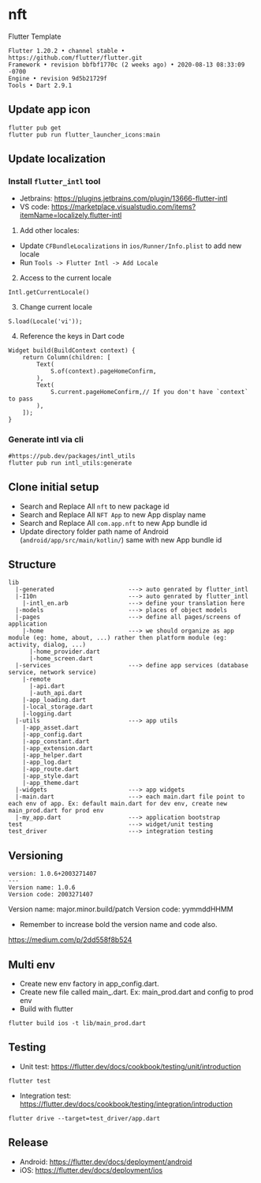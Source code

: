 # nft
Flutter Template

```
Flutter 1.20.2 • channel stable • https://github.com/flutter/flutter.git
Framework • revision bbfbf1770c (2 weeks ago) • 2020-08-13 08:33:09 -0700
Engine • revision 9d5b21729f
Tools • Dart 2.9.1
```

## Update app icon

```
flutter pub get
flutter pub run flutter_launcher_icons:main
```

## Update localization

### Install `flutter_intl` tool
- Jetbrains: https://plugins.jetbrains.com/plugin/13666-flutter-intl
- VS code: https://marketplace.visualstudio.com/items?itemName=localizely.flutter-intl

1. Add other locales:

- Update `CFBundleLocalizations` in `ios/Runner/Info.plist` to add new locale
- Run `Tools -> Flutter Intl -> Add Locale`

2. Access to the current locale
```
Intl.getCurrentLocale()
```

3. Change current locale
```
S.load(Locale('vi'));
```

4. Reference the keys in Dart code
```
Widget build(BuildContext context) {
    return Column(children: [
        Text(
            S.of(context).pageHomeConfirm,
        ),
        Text(
            S.current.pageHomeConfirm,// If you don't have `context` to pass
        ),
    ]);
}
```

### Generate intl via cli
```
#https://pub.dev/packages/intl_utils
flutter pub run intl_utils:generate
```

## Clone initial setup

- Search and Replace All `nft` to new package id
- Search and Replace All `NFT App` to new App display name
- Search and Replace All `com.app.nft` to new App bundle id
- Update directory folder path name of Android (`android/app/src/main/kotlin/`) same with new App bundle id

## Structure
```
lib
  |-generated                     ---> auto genrated by flutter_intl
  |-I10n                          ---> auto genrated by flutter_intl
    |-intl_en.arb                 ---> define your translation here
  |-models                        ---> places of object models
  |-pages                         ---> define all pages/screens of application
    |-home                        ---> we should organize as app module (eg: home, about, ...) rather then platform module (eg: activity, dialog, ...)
      |-home_provider.dart
      |-home_screen.dart
  |-services                      ---> define app services (database service, network service)
    |-remote
      |-api.dart
      |-auth_api.dart
    |-app_loading.dart
    |-local_storage.dart
    |-logging.dart
  |-utils                         ---> app utils
    |-app_asset.dart
    |-app_config.dart
    |-app_constant.dart
    |-app_extension.dart
    |-app_helper.dart
    |-app_log.dart
    |-app_route.dart
    |-app_style.dart
    |-app_theme.dart
  |-widgets                       ---> app widgets
  |-main.dart                     ---> each main.dart file point to each env of app. Ex: default main.dart for dev env, create new main_prod.dart for prod env
  |-my_app.dart                   ---> application bootstrap
test                              ---> widget/unit testing
test_driver                       ---> integration testing
```

## Versioning
```
version: 1.0.6+2003271407
---
Version name: 1.0.6
Version code: 2003271407
```

Version name: major.minor.build/patch
Version code: yymmddHHMM

* Remember to increase bold the version name and code also.

https://medium.com/p/2dd558f8b524

## Multi env
- Create new env factory in app_config.dart.
- Create new file called main_<env>.dart. Ex: main_prod.dart and config to prod env
- Build with flutter
```
flutter build ios -t lib/main_prod.dart
```

## Testing
- Unit test: https://flutter.dev/docs/cookbook/testing/unit/introduction
```
flutter test
```
- Integration test: https://flutter.dev/docs/cookbook/testing/integration/introduction
```
flutter drive --target=test_driver/app.dart
```

## Release
- Android: https://flutter.dev/docs/deployment/android
- iOS: https://flutter.dev/docs/deployment/ios